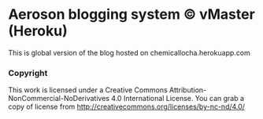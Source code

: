 # Aeroson blogging system &copy; vMaster (Heroku) 
This is global version of the blog hosted on chemicallocha.herokuapp.com

### Copyright
This work is licensed under a Creative Commons Attribution-NonCommercial-NoDerivatives 4.0 International License.
You can grab a copy of license from http://creativecommons.org/licenses/by-nc-nd/4.0/
